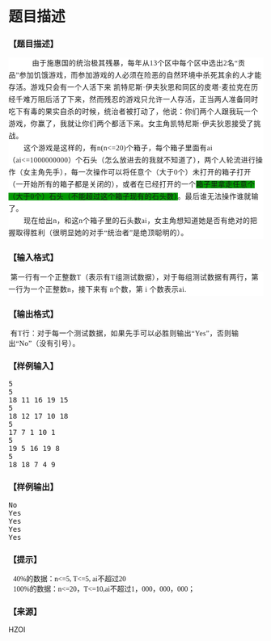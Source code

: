 # 题目描述


<h3>
【题目描述】
</h3>
<p style="background:#FFFFFF;line-height:18pt;text-indent:35pt;margin-top:0pt;margin-bottom:0pt;" class="p0">
<span style="letter-spacing:0.4pt;font-family:&#34;font-size:14pt;mso-spacerun:&#34;">由于施惠国的统治极其残暴，每年从13个区中每个区中选出2名“贡品”参加饥饿游戏，而参加游戏的人必须在险恶的自然环境中杀死其余的人才能存活。游戏只会有一个人活下来 </span><span style="letter-spacing:0.4pt;font-family:&#34;font-size:14pt;mso-spacerun:&#34;">凯特尼斯·伊夫狄恩</span><span style="letter-spacing:0.4pt;font-family:&#34;font-size:14pt;mso-spacerun:&#34;">和同区的</span><span style="letter-spacing:0.4pt;font-family:&#34;font-size:14pt;mso-spacerun:&#34;">皮塔·麦拉克</span><span style="letter-spacing:0.4pt;font-family:&#34;font-size:14pt;mso-spacerun:&#34;">在历经千难万阻后活了下来，然而残忍的游戏只允许一人存活，正当两人准备同时吃下有毒的果实自杀的时候，统治者被打动了，他说：你们两个人跟我玩一个游戏，你赢了，我就让你们两个都活下来。女主角</span><span style="letter-spacing:0.4pt;font-family:&#34;font-size:14pt;mso-spacerun:&#34;">凯特尼斯·伊夫狄恩接受了挑战</span><span style="letter-spacing:0.4pt;font-family:&#34;font-size:12pt;mso-spacerun:&#34;">。</span><span style="letter-spacing:0.4pt;font-family:&#34;font-size:12pt;font-weight:bold;mso-spacerun:&#34;"><!--?xml:namespace prefix = o ns = "urn:schemas-microsoft-com:office:office" /--><o:p></o:p></span> 
</p>
<p style="background:#FFFFFF;line-height:18pt;text-indent:22.5pt;margin-top:0pt;margin-bottom:0pt;" class="p0">
<span style="letter-spacing:0.4pt;font-family:&#34;font-size:14pt;mso-spacerun:&#34;">这个游戏是这样的，有n(n&lt;=20)个箱子，每个箱子里面有ai（ai&lt;=1000000000）个石头（怎么放进去的我就不知道了），两个人轮流进行操作（女主角先手），每一次操作可以将任意个（大于0个）</span><span style="letter-spacing:0.4pt;font-family:&#34;font-size:14pt;font-weight:bold;background-color:#E53333;mso-spacerun:&#34;">未打开的箱子</span><span style="letter-spacing:0.4pt;font-family:&#34;font-size:14pt;mso-spacerun:&#34;">打开（一开始所有的箱子都是关闭的），或者在</span><span style="letter-spacing:0.4pt;font-family:&#34;font-size:14pt;font-weight:bold;background-color:#009900;mso-spacerun:&#34;">已经打开</span><span style="letter-spacing:0.4pt;font-family:&#34;font-size:14pt;background-color:#009900;mso-spacerun:&#34;">的</span><span style="letter-spacing:0.4pt;font-family:&#34;font-size:14pt;font-weight:bold;background-color:#009900;mso-spacerun:&#34;">一个</span><span style="letter-spacing:0.4pt;font-family:&#34;font-size:14pt;mso-spacerun:&#34;"><span style="background-color:#009900;">箱子里拿走任意个（大于0个）石头（不能超过这个箱子现有的石头数）</span>。最后谁无法操作谁就输了。</span><span style="letter-spacing:0.4pt;font-family:&#34;font-size:14pt;mso-spacerun:&#34;"><o:p></o:p></span> 
</p>
<p style="background:#FFFFFF;line-height:18pt;text-indent:22.5pt;margin-top:0pt;margin-bottom:0pt;" class="p0">
<span style="letter-spacing:0.4pt;font-family:&#34;font-size:14pt;mso-spacerun:&#34;">现在给出n，和这n个箱子里的石头数ai，女主角想知道她是否有绝对的把握取得胜利（很明显她的对手“统治者”是绝顶聪明的）。<img alt="" src="/upload/image/20140419/20140419161527_99553.jpg"/></span><span style="letter-spacing:0.4pt;font-family:&#34;font-size:14pt;mso-spacerun:&#34;"><o:p></o:p></span> 
</p>
<!--EndFragment-->
<h3>
【输入格式】
</h3>
<p style="background:#FFFFFF;line-height:18pt;margin-top:0pt;margin-bottom:0pt;" class="p0">
<span style="letter-spacing:0.4pt;font-family:&#34;font-size:12pt;mso-spacerun:&#34;"> </span><span style="letter-spacing:0.4pt;font-family:&#34;font-size:14pt;mso-spacerun:&#34;">第一行有一个正整数T（表示有T组测试数据），对于每组测试数据有两行，第一行为一个正整数n，接下来有 n个数，第 i 个数表示ai.</span><span style="letter-spacing:0.4pt;font-family:&#34;font-size:14pt;mso-spacerun:&#34;"><o:p></o:p></span> 
</p>
<!--EndFragment-->
<h3>
【输出格式】
</h3>
<p style="margin-top:0pt;margin-bottom:0pt;" class="p0">
<span style="letter-spacing:0.4pt;font-family:&#34;font-size:14pt;font-weight:bold;mso-spacerun:&#34;"> </span><span style="letter-spacing:0.4pt;font-family:&#34;font-size:14pt;mso-spacerun:&#34;">有T行：对于每一个测试数据，如果先手可以必胜则输出“Yes”，否则输出“No”（没有引号）。</span> 
</p>
<!--EndFragment-->
<h3>
【样例输入】
</h3>
<pre>5
5
18 11 16 19 15
5
18 12 17 10 18
5
17 7 1 10 1
5
19 5 16 19 8
5
18 18 7 4 9</pre>
<h3>
【样例输出】
</h3>
<pre>No
Yes
Yes
Yes
Yes</pre>
<h3>
【提示】
</h3>
<p style="text-indent:7pt;margin-top:0pt;margin-bottom:0pt;" class="p0">
<span style="font-family:&#34;font-size:14pt;mso-spacerun:&#34;">40%的数据：n&lt;=5, T&lt;=5, ai不超过20</span><span style="font-family:&#34;font-size:14pt;mso-spacerun:&#34;"><o:p></o:p></span> 
</p>
<p style="text-indent:7pt;margin-top:0pt;margin-bottom:0pt;" class="p0">
<span style="font-family:&#34;font-size:14pt;mso-spacerun:&#34;">100%的数据：n&lt;=20，T&lt;=10,ai不超过1，000，000，000；</span><span style="font-family:&#34;font-size:14pt;mso-spacerun:&#34;"><o:p></o:p></span> 
</p>
<!--EndFragment-->
<h3>
【来源】
</h3>
<p>
HZOI
</p>
